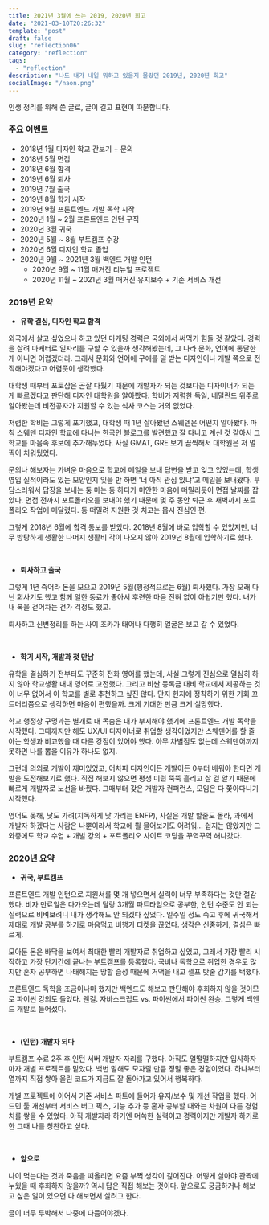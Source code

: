 ```yaml
---
title: 2021년 3월에 쓰는 2019, 2020년 회고
date: "2021-03-10T20:26:32"
template: "post"
draft: false
slug: "reflection06"
category: "reflection"
tags:
  - "reflection"
description: "나도 내가 내일 뭐하고 있을지 몰랐던 2019년, 2020년 회고"
socialImage: "/naon.png"
---
```


인생 정리를 위해 쓴 글로, 글이 길고 표현이 따분합니다.

### 주요 이벤트
- 2018년 1월 디자인 학교 간보기 + 문의
- 2018년 5월 면접
- 2018년 6월 합격
- 2019년 6월 퇴사
- 2019년 7월 출국
- 2019년 8월 학기 시작
- 2019년 9월 프론트엔드 개발 독학 시작
- 2020년 1월 ~ 2월 프론트엔드 인턴 구직
- 2020년 3월 귀국
- 2020년 5월 ~ 8월 부트캠프 수강
- 2020년 6월 디자인 학교 졸업
- 2020년 9월 ~ 2021년 3월 백엔드 개발 인턴
  - 2020년 9월 ~ 11월 매거진 리뉴얼 프로젝트
  - 2020년 11월 ~ 2021년 3월 매거진 유지보수 + 기존 서비스 개선

### 2019년 요약
- **유학 결심, 디자인 학교 합격**

외국에서 살고 싶었으나 하고 있던 마케팅 경력은 국외에서 써먹기 힘들 것 같았다. 경력을 살려 마케터로 일자리를 구할 수 있을까 생각해봤는데, 그 나라 문화, 언어에 통달한 게 아니면 어렵겠더라. 그래서 문화와 언어에 구애를 덜 받는 디자인이나 개발 쪽으로 전직해야겠다고 어렴풋이 생각했다.

대학생 때부터 포토샵은 곧잘 다뤘기 때문에 개발자가 되는 것보다는 디자이너가 되는 게 빠르겠다고 판단해 디자인 대학원을 알아봤다. 학비가 저렴한 독일, 네덜란드 위주로 알아봤는데 비전공자가 지원할 수 있는 석사 코스는 거의 없었다.

저렴한 학비는 그렇게 포기했고, 대학생 때 1년 살아봤던 스웨덴은 어떤지 알아봤다. 마침 스웨덴 디자인 학교에 다니는 한국인 블로그를 발견했고 잘 다니고 계신 것 같아서 그 학교를 마음속 후보에 추가해두었다. 사실 GMAT, GRE 보기 끔찍해서 대학원은 저 멀찍이 치워뒀었다.

문의나 해보자는 가벼운 마음으로 학교에 메일을 보내 답변을 받고 잊고 있었는데, 학생 영입 실적이라도 있는 모양인지 잊을 만 하면 '너 아직 관심 있냐'고 메일을 보내왔다. 부담스러워서 답장을 보내는 둥 마는 둥 하다가 미안한 마음에 떠밀리듯이 면접 날짜를 잡았다. 면접 전까지 포트폴리오를 보내야 했기 때문에 몇 주 동안 퇴근 후 새벽까지 포트폴리오 작업에 매달렸다. 등 떠밀려 지원한 것 치고는 몹시 진심인 편.

그렇게 2018년 6월에 합격 통보를 받았다. 2018년 8월에 바로 입학할 수 있었지만, 너무 방탕하게 생활한 나머지 생활비 각이 나오지 않아 2019년 8월에 입학하기로 했다.

<br>

- **퇴사하고 출국**

그렇게 1년 죽어라 돈을 모으고 2019년 5월(행정적으로는 6월) 퇴사했다. 가장 오래 다닌 회사기도 했고 함께 일한 동료가 좋아서 후련한 마음 전혀 없이 아쉽기만 했다. 내가 내 복을 걷어차는 건가 걱정도 했고.

퇴사하고 신변정리를 하는 사이 조카가 태어나 다행히 얼굴은 보고 갈 수 있었다.

<br>

- **학기 시작, 개발과 첫 만남**

유학을 결심하기 전부터도 꾸준히 전화 영어를 했는데, 사실 그렇게 진심으로 열심히 하지 않아 학교생활 내내 영어로 고전했다. 그리고 비싼 등록금 대비 학교에서 제공하는 것이 너무 없어서 이 학교를 별로 추천하고 싶진 않다. 단지 현지에 정착하기 위한 기회 끄트머리쯤으로 생각하면 마음이 편했을까. 크게 기대한 만큼 크게 실망했다.

학교 행정상 구멍과는 별개로 내 목숨은 내가 부지해야 했기에 프론트엔드 개발 독학을 시작했다. 그때까지만 해도 UX/UI 디자이너로 취업할 생각이었지만 스웨덴어를 할 줄 아는 학생과 비교했을 때 다른 강점이 있어야 했다. 아무 차별점도 없는데 스웨덴어까지 못하면 나를 뽑을 이유가 하나도 없지.

그런데 의외로 개발이 재미있었고, 어차피 디자인이든 개발이든 0부터 배워야 한다면 개발을 도전해보기로 했다. 직접 해보지 않으면 평생 미련 뚝뚝 흘리고 살 걸 알기 때문에 빠르게 개발자로 노선을 바꿨다. 그때부터 갖은 개발자 컨퍼런스, 모임은 다 쫓아다니기 시작했다.

영어도 못해, 낯도 가려(지독하게 낯 가리는 ENFP), 사실은 개발 할줄도 몰라, 과에서 개발자 하겠다는 사람은 나뿐이라서 학교에 뭘 물어보기도 어려워... 쉽지는 않았지만 그 와중에도 학교 수업 + 개발 강의 + 포트폴리오 사이트 코딩을 꾸역꾸역 해나갔다.


### 2020년 요약

- **귀국, 부트캠프**

프론트엔드 개발 인턴으로 지원서를 몇 개 넣으면서 실력이 너무 부족하다는 것만 절감했다. 비자 만료일은 다가오는데 달랑 3개월 파트타임으로 공부한, 인턴 수준도 안 되는 실력으로 비벼보려니 내가 생각해도 안 되겠다 싶었다. 일주일 정도 숙고 후에 귀국해서 제대로 개발 공부를 하기로 마음먹고 비행기 티켓을 끊었다. 생각은 신중하게, 결심은 빠르게.

모아둔 돈은 바닥을 보여서 최대한 빨리 개발자로 취업하고 싶었고, 그래서 가장 빨리 시작하고 가장 단기간에 끝나는 부트캠프를 등록했다. 국비나 독학으로 취업한 경우도 많지만 혼자 공부하면 나태해지는 망할 습성 때문에 거액을 내고 셀프 밧줄 감기를 택했다.

프론트엔드 독학을 조금이나마 했지만 백엔드도 해보고 판단해야 후회하지 않을 것이므로 파이썬 강의도 들었다. 웬걸. 자바스크립트 vs. 파이썬에서 파이썬 완승. 그렇게 백엔드 개발로 들어섰다.

<br>

- **(인턴) 개발자 되다**

부트캠프 수료 2주 후 인턴 서버 개발자 자리를 구했다. 아직도 얼떨떨하지만 입사하자마자 개별 프로젝트를 맡았다. 백번 말해도 모자랄 만큼 정말 좋은 경험이었다. 하나부터 열까지 직접 쌓아 올린 코드가 지금도 잘 돌아가고 있어서 행복하다.

개별 프로젝트에 이어서 기존 서비스 파트에 들어가 유지/보수 및 개선 작업을 했다. 어드민 툴 개선부터 서비스 버그 픽스, 기능 추가 등 혼자 공부할 때와는 차원이 다른 경험치를 쌓을 수 있었다. 아직 개발자라 하기엔 머쓱한 실력이고 경력이지만 개발자 하기로 한 그때 나를 칭찬하고 싶다.

<br>

- **앞으로**

나이 먹는다는 것과 죽음을 떠올리면 요즘 부쩍 생각이 깊어진다. 어떻게 살아야 관짝에 누웠을 때 후회하지 않을까? 역시 답은 직접 해보는 것이다. 앞으로도 궁금하거나 해보고 싶은 일이 있으면 다 해보면서 살려고 한다.

글이 너무 투박해서 나중에 다듬어야겠다.